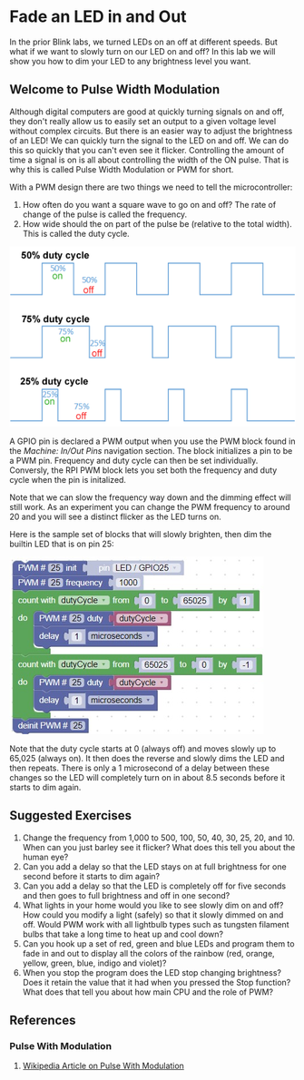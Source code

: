 # Fade an LED in and Out 

In the prior Blink labs, we turned LEDs on an off at different speeds.  But what if we want to slowly turn on our LED on and off?  In this lab we will show you how to dim your LED to any brightness level you want.

## Welcome to Pulse Width Modulation

Although digital computers are good at quickly turning signals on and off, they don't really allow us to easily set an output to a given voltage level without complex circuits.  But there is an easier way to adjust the brightness of an LED!  We can quickly turn the signal to the LED on and off.  We can do this so quickly that you can't even see it flicker.  Controlling the amount of time a signal is on is all about controlling the width of the ON pulse.  That is why this is called Pulse Width Modulation or PWM for short.

With a PWM design there are two things we need to tell the microcontroller:

1. How often do you want a square wave to go on and off?  The rate of change of the pulse is called the frequency.
2. How wide should the on part of the pulse be (relative to the total width).  This is called the duty cycle.

![PWM Duty Cycle](../../img/pico/PWM-duty-cycle.png)

A GPIO pin is declared a PWM output when you use the PWM block found in the _Machine: In/Out Pins_ navigation section.  The block initializes a pin to be a PWM pin.  Frequency and duty cycle can then be set individually.  Conversly, the RPI PWM block lets you set both the frequency and duty cycle when the pin is initalized.

Note that we can slow the frequency way down and the dimming effect will still work.  As an experiment you can change the PWM frequency to around 20 and you will see a distinct flicker as the LED turns on.

Here is the sample set of blocks that will slowly brighten, then dim the builtin LED that is on pin 25:

![PWM Blocks](../../img/pico/pwmBlocks.jpg)

Note that the duty cycle starts at 0 (always off) and moves slowly up to 65,025 (always on).  It then does the reverse and slowly dims the LED and then repeats.  There is only a 1 microsecond of a delay between these changes so the LED will completely turn on in about 8.5 seconds before it starts to dim again.

## Suggested Exercises

1. Change the frequency from 1,000 to 500, 100, 50, 40, 30, 25, 20, and 10.  When can you just barley see it flicker?  What does this tell you about the human eye?
2. Can you add a delay so that the LED stays on at full brightness for one second before it starts to dim again?
3. Can you add a delay so that the LED is completely off for five seconds and then goes to full brightness and off in one second?
4. What lights in your home would you like to see slowly dim on and off?  How could you modify a light (safely) so that it slowly dimmed on and off.  Would PWM work with all lightbulb types such as tungsten filament bulbs that take a long time to heat up and cool down?
5. Can you hook up a set of red, green and blue LEDs and program them to fade in and out to display all the colors of the rainbow (red, orange, yellow, green, blue, indigo and violet)?
6. When you stop the program does the LED stop changing brightness?  Does it retain the value that it had when you pressed the Stop function?  What does that tell you about how main CPU and the role of PWM? 

## References

### Pulse With Modulation

1. [Wikipedia Article on Pulse With Modulation](https://en.wikipedia.org/wiki/Pulse-width_modulation)